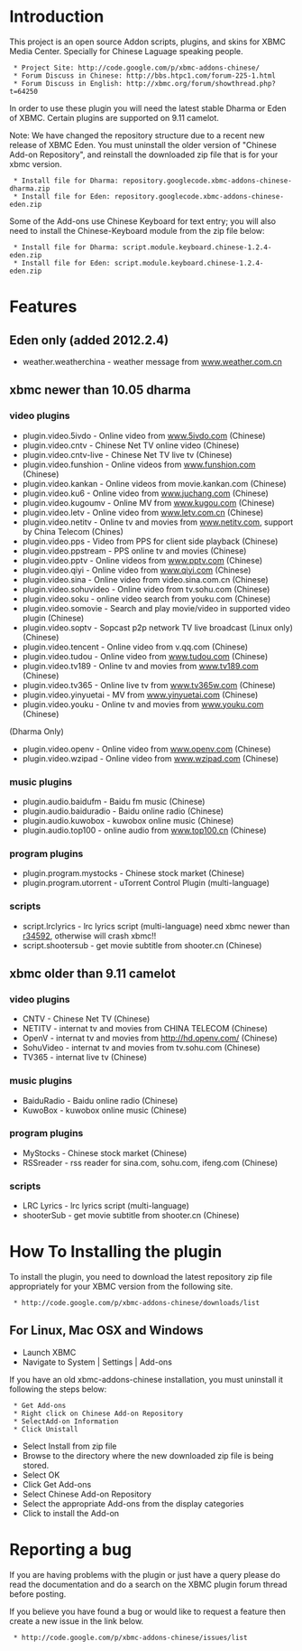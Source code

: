 # Introduction #
This project is an open source Addon scripts, plugins, and skins for XBMC Media Center. Specially for Chinese Laguage speaking people.
```
 * Project Site: http://code.google.com/p/xbmc-addons-chinese/
 * Forum Discuss in Chinese: http://bbs.htpc1.com/forum-225-1.html
 * Forum Discuss in English: http://xbmc.org/forum/showthread.php?t=64250
```
In order to use these plugin you will need the latest stable Dharma or Eden of XBMC. Certain plugins are supported on 9.11 camelot.

Note: We have changed the repository structure due to a recent new release of XBMC Eden. You must uninstall the older version of "Chinese Add-on Repository", and reinstall the downloaded zip file that is for your xbmc version.
```
 * Install file for Dharma: repository.googlecode.xbmc-addons-chinese-dharma.zip
 * Install file for Eden: repository.googlecode.xbmc-addons-chinese-eden.zip
```

Some of the Add-ons use Chinese Keyboard for text entry; you will also need to install the Chinese-Keyboard module from the zip file below:
```
 * Install file for Dharma: script.module.keyboard.chinese-1.2.4-eden.zip
 * Install file for Eden: script.module.keyboard.chinese-1.2.4-eden.zip
```

# Features #

## Eden only (added 2012.2.4) ##
  * weather.weatherchina - weather message from www.weather.com.cn

## xbmc newer than 10.05 dharma ##
### video plugins ###
  * plugin.video.5ivdo - Online video from www.5ivdo.com (Chinese)
  * plugin.video.cntv - Chinese Net TV online video (Chinese)
  * plugin.video.cntv-live - Chinese Net TV live tv (Chinese)
  * plugin.video.funshion - Online videos from www.funshion.com (Chinese)
  * plugin.video.kankan - Online videos from movie.kankan.com (Chinese)
  * plugin.video.ku6 - Online video from www.juchang.com (Chinese)
  * plugin.video.kugoumv - Online MV from www.kugou.com (Chinese)
  * plugin.video.letv - Online video from www.letv.com.cn (Chinese)
  * plugin.video.netitv - Online tv and movies from www.netitv.com, support by China Telecom (Chines)
  * plugin.video.pps - Video from PPS for client side playback (Chinese)
  * plugin.video.ppstream - PPS online tv and movies (Chinese)
  * plugin.video.pptv - Online videos from www.pptv.com (Chinese)
  * plugin.video.qiyi - Online video from www.qiyi.com (Chinese)
  * plugin.video.sina - Online video from video.sina.com.cn (Chinese)
  * plugin.video.sohuvideo - Online video from tv.sohu.com (Chinese)
  * plugin.video.soku - online video search from youku.com (Chinese)
  * plugin.video.somovie - Search and play movie/video in supported video plugin (Chinese)
  * plugin.video.soptv - Sopcast p2p network TV live broadcast (Linux only) (Chinese)
  * plugin.video.tencent - Online video from v.qq.com (Chinese)
  * plugin.video.tudou - Online video from www.tudou.com (Chinese)
  * plugin.video.tv189 - Online tv and movies from www.tv189.com (Chinese)
  * plugin.video.tv365 - Online live tv from www.tv365w.com (Chinese)
  * plugin.video.yinyuetai - MV from www.yinyuetai.com (Chinese)
  * plugin.video.youku - Online tv and movies from www.youku.com (Chinese)

(Dharma Only)
  * plugin.video.openv - Online video from www.openv.com (Chinese)
  * plugin.video.wzipad - Online video from www.wzipad.com (Chinese)

### music plugins ###
  * plugin.audio.baidufm - Baidu fm music (Chinese)
  * plugin.audio.baiduradio - Baidu online radio (Chinese)
  * plugin.audio.kuwobox - kuwobox online music (Chinese)
  * plugin.audio.top100 - online audio from www.top100.cn (Chinese)

### program plugins ###
  * plugin.program.mystocks - Chinese stock market (Chinese)
  * plugin.program.utorrent - uTorrent Control Plugin (multi-language)

### scripts ###
  * script.lrclyrics - lrc lyrics script (multi-language) need xbmc newer than [r34592](https://code.google.com/p/xbmc-addons-chinese/source/detail?r=34592), otherwise will crash xbmc!!
  * script.shootersub - get movie subtitle from shooter.cn (Chinese)

## xbmc older than 9.11 camelot ##
### video plugins ###
  * CNTV - Chinese Net TV (Chinese)
  * NETITV - internat tv and movies from CHINA TELECOM (Chinese)
  * OpenV - internat tv and movies from http://hd.openv.com/ (Chinese)
  * SohuVideo - internat tv and movies from tv.sohu.com (Chinese)
  * TV365 - internat live tv (Chinese)

### music plugins ###
  * BaiduRadio - Baidu online radio (Chinese)
  * KuwoBox - kuwobox online music (Chinese)

### program plugins ###
  * MyStocks -  Chinese stock market (Chinese)
  * RSSreader - rss reader for sina.com, sohu.com, ifeng.com (Chinese)

### scripts ###
  * LRC Lyrics - lrc lyrics script (multi-language)
  * shooterSub - get movie subtitle from shooter.cn (Chinese)

# How To Installing the plugin #

To install the plugin, you need to download the latest repository zip file appropriately for your XBMC version from the following site.
```
 * http://code.google.com/p/xbmc-addons-chinese/downloads/list
```

## For Linux, Mac OSX and Windows ##
  * Launch XBMC
  * Navigate to System | Settings | Add-ons

If you have an old xbmc-addons-chinese installation, you must uninstall it following the steps below:

```
 * Get Add-ons
 * Right click on Chinese Add-on Repository
 * SelectAdd-on Information
 * Click Unistall
```

  * Select Install from zip file
  * Browse to the directory where the new downloaded zip file is being stored.
  * Select OK
  * Click Get Add-ons
  * Select Chinese Add-on Repository
  * Select the appropriate Add-ons from the display categories
  * Click to install the Add-on

# Reporting a bug #
If you are having problems with the plugin or just have a query please do read the documentation and do a search on the XBMC plugin forum thread before posting.

If you believe you have found a bug or would like to request a feature then create a new issue in the link below.
```
 * http://code.google.com/p/xbmc-addons-chinese/issues/list
```